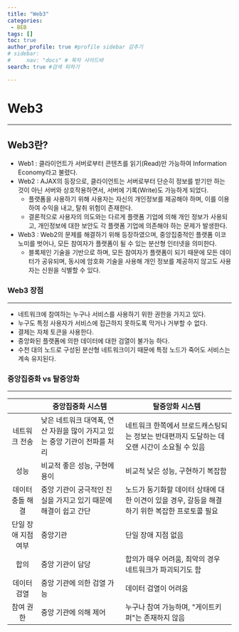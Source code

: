 ```yaml
---
title: "Web3"
categories:
 - BEB
tags: [] 
toc: true
author_profile: true #profile sidebar 감추기
# sidebar:
#     nav: "docs" # 목차 사이드바
search: true #검색 피하기

---
```




# Web3

---



## Web3란?

- Web1 : 클라이언트가 서버로부터 콘텐츠를 읽기(Read)만 가능하여 Information Economy라고 불렸다.
- Web2 : AJAX의 등장으로, 클라이언트는 서버로부터 단순히 정보를 받기만 하는 것이 아닌 서버와 상호작용하면서, 서버에 기록(Write)도 가능하게 되었다.
  - 플랫폼을 사용하기 위해 사용자는 자신의 개인정보를 제공해야 하며, 이를 이용하여 수익을 내고, 탈취 위험이 존재한다.
  - 결론적으로 사용자의 의도와는 다르게 플랫폼 기업에 의해 개인 정보가 사용되고, 개인정보에 대한 보안도 각 플랫폼 기업에 의존해야 하는 문제가 발생한다.
- Web3 : Web2의 문제를 해결하기 위해 등장하였으며, 중앙집중적인 플랫폼 이코노미를 벗어나, 모든 참여자가 플랫폼이 될 수 있는 분산형 인터넷을 의미한다.
  - 블록체인 기술을 기반으로 하며, 모든 참여자가 플랫폼이 되기 때문에 모든 데이터가 공유되며, 동시에 암호화 기술을 사용해 개인 정보를 제공하지 않고도 사용자는 신원을 식별할 수 있다.



### Web3 장점

---

- 네트워크에 참여하는 누구나 서비스를 사용하기 위한 권한을 가지고 있다.
- 누구도 특정 사용자가 서비스에 접근하지 못하도록 막거나 거부할 수 없다.
- 결제는 자체 토큰을 사용한다.
- 중앙화된 플랫폼에 의한 데이터에 대한 검열이 불가능 하다.
- 수천 대의 노드로 구성된 분산형 네트워크이기 때문에 특정 노드가 죽어도 서비스는 계속 유지된다.



### 중앙집중화 vs 탈중앙화

---

|                     | 중앙집중화 시스템                                            | 탈중앙화 시스템                                              |
| :-----------------: | ------------------------------------------------------------ | ------------------------------------------------------------ |
|    네트워크 전송    | 낮은 네트워크 대역폭, 연산 자원을 많이 가지고 있는 중앙 기관이 전파를 처리 | 네트워크 한쪽에서 브로드캐스팅되는 정보는 반대편까지 도달하는 데 오랜 시간이 소요될 수 있음 |
|        성능         | 비교적 좋은 성능, 구현에 용이                                | 비교적 낮은 성능, 구현하기 복잡함                            |
|  데이터 충돌 해결   | 중앙 기관이 궁극적인 진실을 가지고 있기 때문에 해결이 쉽고 간단 | 노드가 동기화할 데이터 상태에 대한 이견이 있을 경우, 갈등을 해결하기 위한 복잡한 프로토콜 필요 |
| 단일 장애 지점 여부 | 중앙기관                                                     | 단일 장애 지점 없음                                          |
|        합의         | 중앙 기관이 담당                                             | 합의가 매우 어려움, 최악의 경우 네트워크가 파괴되기도 함     |
|     데이터 검열     | 중앙 기관에 의한 검열 가능                                   | 데이터 검열이 어려움                                         |
|      참여 권한      | 중앙 기관에 의해 제어                                        | 누구나 참여 가능하며, "게이트키퍼"는 존재하지 않음           |

